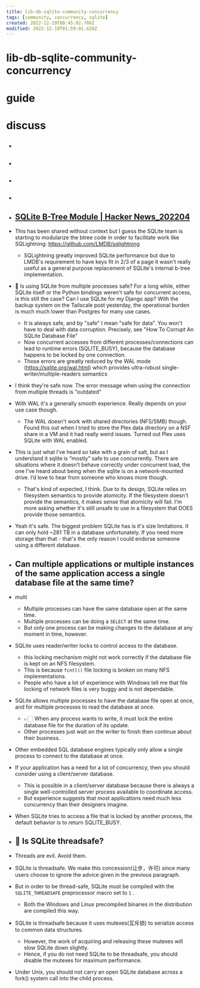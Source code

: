 ```yaml
---
title: lib-db-sqlite-community-concurrency
tags: [community, concurrency, sqlite]
created: 2022-12-19T00:45:02.786Z
modified: 2022-12-19T01:59:01.628Z
---
```


# lib-db-sqlite-community-concurrency

# guide

# discuss
- ## 

- ## 

- ## 

- ## 

- ## [SQLite B-Tree Module | Hacker News_202204](https://news.ycombinator.com/item?id=30894913)
- This has been shared without context but I guess the SQLite team is starting to modularize the btree code in order to facilitate work like SQLightning: https://github.com/LMDB/sqlightning
  - SQLightning greatly improved SQLite performance but due to LMDB's requirement to have keys fit in 2/3 of a page it wasn't really useful as a general purpose replacement of SQLite's internal b-tree implementation.

- 🤔 Is using SQLite from multiple processes safe? For a long while, either SQLite itself or the Python bindings weren't safe for concurrent access, is this still the case? Can I use SQLite for my Django app? With the backup system on the Tailscale post yesterday, the operational burden is much much lower than Postgres for many use cases.
  - It is always safe, and by "safe" I mean "safe for data". You won't have to deal with data corruption. Precisely, see "How To Corrupt An SQLite Database File"
  - Now concurrent accesses from different processes/connections can lead to runtime errors (SQLITE_BUSY), because the database happens to be locked by one connection.
  - Those errors are greatly reduced by the WAL mode (https://sqlite.org/wal.html) which provides ultra-robust single-writer/multiple-readers semantics
- I think they're safe now. The error message when using the connection from multiple threads is "outdated"
- With WAL it's a generally smooth experience. Really depends on your use case though.
  - The WAL doesn't work with shared directories (NFS/SMB) though. Found this out when I tried to store the Plex data directory on a NSF share in a VM and it had really weird issues. Turned out Plex uses SQLite with WAL enabled.
- This is just what I’ve heard so take with a grain of salt, but as I understand it sqlite is “mostly” safe to use concurrently. There are situations where it doesn’t behave correctly under concurrent load, the one I’ve heard about being when the sqlite is on a network-mounted drive. I’d love to hear from someone who knows more though.
  - That's kind of expected, I think. Due to its design, SQLite relies on filesystem semantics to provide atomicity. If the filesystem doesn't provide the semantics, it makes sense that atomicity will fail. I'm more asking whether it's still unsafe to use in a filesystem that DOES provide those semantics.
- Yeah it's safe. The biggest problem SQLite has is it's size limitations. It can only hold ~281 TB in a database unfortunately. If you need more storage than that - that's the only reason I could endorse someone using a different database.

- ## Can multiple applications or multiple instances of the same application access a single database file at the same time?
- multi
  - Multiple processes can have the same database open at the same time. 
  - Multiple processes can be doing a `SELECT` at the same time. 
  - But only one process can be making changes to the database at any moment in time, however.
- SQLite uses reader/writer locks to control access to the database. 
  - this locking mechanism might not work correctly if the database file is kept on an NFS filesystem. 
  - This is because `fcntl()` file locking is broken on many NFS implementations. 
  - People who have a lot of experience with Windows tell me that file locking of network files is very buggy and is not dependable.
- SQLite allows multiple processes to have the database file open at once, and for multiple processes to read the database at once. 
  - 👉🏻 When any process wants to write, it must lock the entire database file for the duration of its update.
  - Other processes just wait on the writer to finish then continue about their business.
- Other embedded SQL database engines typically only allow a single process to connect to the database at once.
- If your application has a need for a lot of concurrency, then you should consider using a client/server database.
  - This is possible in a client/server database because there is always a single well-controlled server process available to coordinate access. 
  - But experience suggests that most applications need much less concurrency than their designers imagine.
- When SQLite tries to access a file that is locked by another process, the default behavior is to return SQLITE_BUSY. 

- ## 🤔 Is SQLite threadsafe?
- Threads are evil. Avoid them.
- SQLite is threadsafe. We make this concession(让步，许可) since many users choose to ignore the advice given in the previous paragraph. 
- But in order to be thread-safe, SQLite must be compiled with the `SQLITE_THREADSAFE` preprocessor macro set to `1` . 
  - Both the Windows and Linux precompiled binaries in the distribution are compiled this way. 
- SQLite is threadsafe because it uses mutexes(互斥锁) to serialize access to common data structures. 
  - However, the work of acquiring and releasing these mutexes will slow SQLite down slightly. 
  - Hence, if you do not need SQLite to be threadsafe, you should disable the mutexes for maximum performance.
- Under Unix, you should not carry an open SQLite database across a fork() system call into the child process.
